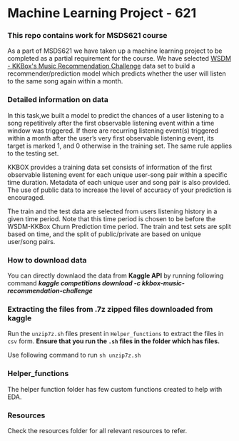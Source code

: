 # Machine Learning Project - 621
### This repo contains work for MSDS621 course 
As a part of MSDS621 we have taken up a machine learning project to be completed as a partial requirement for the course.
We have selected [WSDM - KKBox's Music Recommendation Challenge](https://www.kaggle.com/c/kkbox-music-recommendation-challenge) data set to build a recommender/prediction model which predicts whether the user will listen to the same song again within a month.

### Detailed information on data
In this task,we built a model to predict the chances of a user listening to a song repetitively after the first observable listening event within a time window was triggered. If there are recurring listening event(s) triggered within a month after the user’s very first observable listening event, its target is marked 1, and 0 otherwise in the training set. The same rule applies to the testing set.

KKBOX provides a training data set consists of information of the first observable listening event for each unique user-song pair within a specific time duration. Metadata of each unique user and song pair is also provided. The use of public data to increase the level of accuracy of your prediction is encouraged.

The train and the test data are selected from users listening history in a given time period. Note that this time period is chosen to be before the WSDM-KKBox Churn Prediction time period. The train and test sets are split based on time, and the split of public/private are based on unique user/song pairs.


### How to download data
You can directly downlaod the data from **Kaggle API** by running following command ***kaggle competitions download -c kkbox-music-recommendation-challenge***

### Extracting the files from .7z zipped files downloaded from kaggle
Run the `unzip7z.sh` files present in `Helper_functions` to extract the files in `csv` form. **Ensure that you run the `.sh` files in the folder which has files.**

Use following command to run `sh unzip7z.sh`

### Helper_functions
The helper function folder has few custom functions created to help with EDA.

### Resources
Check the resources folder for all relevant resources to refer.
